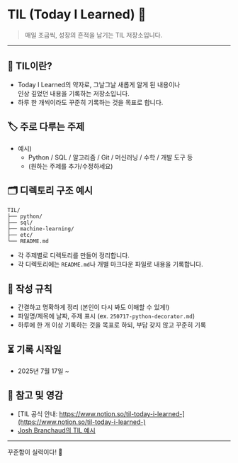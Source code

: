 # TIL (Today I Learned) 🌱

> 매일 조금씩, 성장의 흔적을 남기는 TIL 저장소입니다.

---

## 📖 TIL이란?

- Today I Learned의 약자로, 그날그날 새롭게 알게 된 내용이나  
  인상 깊었던 내용을 기록하는 저장소입니다.
- 하루 한 개씩이라도 꾸준히 기록하는 것을 목표로 합니다.

## 🏷️ 주로 다루는 주제

- 예시)
    - Python / SQL / 알고리즘 / Git / 머신러닝 / 수학 / 개발 도구 등
    - (원하는 주제를 추가/수정하세요)

## 🗂️ 디렉토리 구조 예시
```
TIL/
├── python/
├── sql/
├── machine-learning/
├── etc/
└── README.md
```


- 각 주제별로 디렉토리를 만들어 정리합니다.
- 각 디렉토리에는 `README.md`나 개별 마크다운 파일로 내용을 기록합니다.

## 📝 작성 규칙

- 간결하고 명확하게 정리 (본인이 다시 봐도 이해할 수 있게!)
- 파일명/제목에 날짜, 주제 표시 (ex. `250717-python-decorator.md`)
- 하루에 한 개 이상 기록하는 것을 목표로 하되, 부담 갖지 않고 꾸준히 기록

## ⏳ 기록 시작일

- 2025년 7월 17일 ~

## 📌 참고 및 영감

- [TIL 공식 안내: https://www.notion.so/til-today-i-learned-](https://www.notion.so/til-today-i-learned-)
- [Josh Branchaud의 TIL 예시](https://github.com/jbranchaud/til)

---

꾸준함이 실력이다! 🚀
